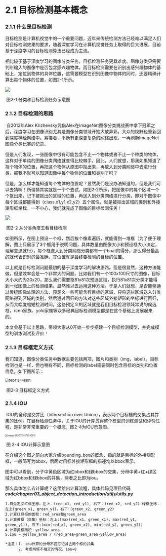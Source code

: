 # 2.1 目标检测基本概念

### 2.1.1 什么是目标检测

​       目标检测是计算机视觉中的一个重要问题，近年来传统检测方法已经难以满足人们对目标检测效果的要求，随着深度学习在计算机视觉任务上取得的巨大进展，目前基于深度学习的目标检测算法已经成为主流。

​         相比较于基于深度学习的图像分类任务，目标检测任务更具难度。图像分类只需要判断输入的图像中是否包含感兴趣物体，而目标检测需要在识别出感兴趣物体的基础上，定位到物体的具体位置，这需要模型在识别图像中物体的同时，还要精确计算出每个物体的位置，如图2-1所示。

<img src="https://raw.githubusercontent.com/datawhalechina/dive-into-cv-pytorch/master/markdown_imgs/chapter03/2-1.png">

​                                                                       图2-1   分类和目标检测任务示意图

### 2.1.2 目标检测的思路

​		自2012年Alex Krizhevsky凭借Alex在ImageNet图像分类挑战赛中拿下冠军之后，深度学习在图像识别尤其是图像分类领域开始大放异彩，大众的视野也重新回到深度神经网络中。紧接着，不断有更深更复杂的网络出现，一再刷新ImageNet图像分类比赛的记录。

​       但是人们发现，一张图像中很有可能包含不止一个物体或者不止一个种类的物体，这样对于单纯的图像分类网络就变得比较棘手。因此，人们就想，那我如果知道了每个物体的位置，再把这个物体从原图中抠出来，再放入到分类网络中去进行分类，那我不就可以知道图像中每个物体的位置和类别了吗？

​        但是，怎么样才能知道每个物体的位置呢？显然我们是没办法知道的，但是我们可以去猜啊！所谓猜其实就是一个个去试，如图2-2所示，把图像中的每个区域一个个抠出来，记下被抠出的区域的位置，再送入到分类网络进行分类，即对于图像中每个区域都能得到（class,x1,y1,x2,y2）五个属性，就是被抠出区域的类别和外接矩形框坐标，一不小心，我们就完成了图像的目标检测任务！

<img src="https://raw.githubusercontent.com/datawhalechina/dive-into-cv-pytorch/master/markdown_imgs/chapter03/2-2.png">

​                                                               图2-2  从分类角度去看目标检测

   如图所示，在图上预设一个框，然后挨个像素遍历，就能得到一堆框（为了便于理解，图上只展示了3个框用于说明问题，具体数量由图像大小和预设框大小决定，理解意思就行），每个框送入到分类网络分类都有一个boat的得分，那么得分最高的就代表识别的最准确，其位置就是最终要检测的目标的位置。

​        以上就是目标检测问题最初的基于深度学习的解决思路。但是很显然，这种方法能做，但是效率会是一个非常大的问题。比如我们有一个100x100尺寸的图像，目标大小大约为20x20，那么我们需要抠81x81次预选区域，执行81x81次分类才能得到一张图像上的检测结果，显然难以去运用这种方法。于是人们就想，是否能够通过传统图像处理的方法，预定义一些可能含有目标的区域，只将这些区域送入分类网络得到区域的类别，然后通过回归的方法对这些区域外接矩形的坐标进行回归，从而大幅度缩短检测时间。这些预定义的区域就是我们目标检测领域常说的候选框，rcnn家族、yolo家族等众多经典目标检测模型都是在这个基础上发展起来的。

​        本文会基于以上思路，带领大家从0开始一步步搭建一个目标检测模型，并完成模型的训练测试及评价！



### 2.1.3 目标框定义方式

​        我们知道，图像分类任务中数据主要包括两项，图片和类别（img，label）。目标检测也是一样，但也稍有不同，目标检测的label需要同时包含目标的类别和位置信息，如下图所示：

<img src="https://raw.githubusercontent.com/datawhalechina/dive-into-cv-pytorch/master/markdown_imgs/chapter03/2-3.png" alt="1604134486(1)" style="zoom:75%;" />

​                                                                           图2-3  目标框定义方式



### 2.1.4 IOU

​        IOU的全称是交并比（Intersection over Union），表示两个目标框的交集占其并集的比例。在目标检测任务中，关于IOU的计算贯穿整个模型的训练测试和评价过程，是非常非常重要的一个概念，图2-4为IOU示意图。

<img src="C:\Users\Dell\AppData\Roaming\Typora\typora-user-images\image-20201104175330812.png" alt="image-20201104175330812" style="zoom:50%;" />

​                                                                          图 2-4 IOU计算示意图

​       在介绍这个图之前向大家介绍bounding_box的概念，指的就是目标的外接矩形框，一般简写为bbox，后面对目标外接矩形框的描述均以bbox表示。

图中可以看到，分子中黄色区域为红bbox和绿bbox的交集，分母中黄+红+绿区域为红bbox和绿bbox的并集，两者之比即为iou。

那么具体怎么去计算呢？这里给出计算流程，具体代码见项目代码***code/chapter03_object_detection_introduction/utils/utils.py***

```
1.首先定义红框坐标，左上：(red_x1, red_y1), 右下：(red_x2, red_y2).绿框坐标：左上(green_x1, green_y1)，右下:(green_x2, green_y2)
2.计算红绿框的面积：red_area和green_area
3.计算黄框（交集）坐标：左上:(max(red_x1, green_x1), max(red_y1, green_y1)), 右下:(min(red_x2, green_x2), min(red_y2, green_y2))
4.计算黄框面积：yellow_area
5.iou = yellow_area / (red_area+green_area-yellow_area)

*注意：1. iou计算的分母不要忘记减去两个框的并集
      2. 考虑两框不相交的情况，iou=0
```


